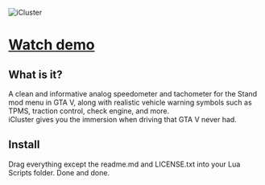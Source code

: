 ![iCluster](https://i.imgur.com/UzMHs4j.png)

# [Watch demo](https://youtu.be/UwGMDwAH9qg)

## What is it?
A clean and informative analog speedometer and tachometer for the Stand mod menu in GTA V, along with realistic vehicle warning symbols such as TPMS, traction control, check engine, and more.  
iCluster gives you the immersion when driving that GTA V never had. 

## Install
Drag everything except the readme.md and LICENSE.txt into your Lua Scripts folder. Done and done.